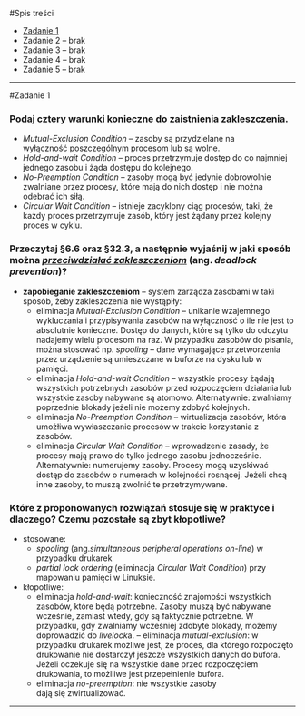 #Spis treści

- [Zadanie 1](#zadanie-1)
- Zadanie 2 – brak
- Zadanie 3 – brak
- Zadanie 4 – brak
- Zadanie 5 – brak

***

#Zadanie 1

### Podaj cztery warunki konieczne do zaistnienia zakleszczenia. 

- *Mutual-Exclusion Condition* – zasoby są przydzielane na wyłączność poszczególnym procesom lub są wolne.
- *Hold-and-wait Condition* – proces przetrzymuje dostęp do co najmniej jednego zasobu i żąda dostępu do kolejnego.
- *No-Preemption Condition* – zasoby mogą być jedynie dobrowolnie zwalniane przez procesy, które mają do nich dostęp i nie można odebrać ich siłą.
- *Circular Wait Condition* – istnieje zacyklony ciąg procesów, taki, że każdy proces przetrzymuje zasób, który jest żądany przez kolejny proces w cyklu.

### Przeczytaj §6.6 oraz §32.3, a następnie wyjaśnij w jaki sposób można <u>*przeciwdziałać zakleszczeniom*</u> (ang. *deadlock prevention*)?

- **zapobieganie zakleszczeniom** – system zarządza zasobami w taki sposób, żeby zakleszczenia nie wystąpiły:
    - eliminacja *Mutual-Exclusion Condition* – unikanie wzajemnego wykluczania i przypisywania zasobów na wyłączność o ile nie jest to absolutnie konieczne. Dostęp do danych, które są tylko do odczytu nadajemy wielu procesom na raz. W przypadku zasobów do pisania, można stosować np. *spooling* – dane wymagające przetworzenia przez urządzenie są umieszczane w buforze na dysku lub w pamięci.
    - eliminacja *Hold-and-wait Condition* – wszystkie procesy żądają wszystkich potrzebnych zasobów przed rozpoczęciem działania lub wszystkie zasoby nabywane są atomowo. Alternatywnie: zwalniamy poprzednie blokady jeżeli nie możemy zdobyć kolejnych.
    - eliminacja *No-Preemption Condition* – wirtualizacja zasobów, która umożłiwa wywłaszczanie procesów w trakcie korzystania z zasobów.
    - eliminacja *Circular Wait Condition* – wprowadzenie zasady, że procesy mają prawo do tylko jednego zasobu jednocześnie. Alternatywnie: numerujemy zasoby. Procesy mogą uzyskiwać dostęp do zasobów o numerach w kolejności rosnącej. Jeżeli chcą inne zasoby, to muszą zwolnić te przetrzymywane.

### Które z proponowanych rozwiązań stosuje się w praktyce i dlaczego? Czemu pozostałe są zbyt kłopotliwe?

- stosowane: 
    - *spooling* (ang.*simultaneous peripheral operations on-line*) w przypadku drukarek
    - *partial lock ordering* (eliminacja *Circular Wait Condition*) przy mapowaniu pamięci w Linuksie.
- kłopotliwe:
    - eliminacja *hold-and-wait*: konieczność znajomości wszystkich zasobów, które będą potrzebne. Zasoby muszą być nabywane wcześnie, zamiast wtedy, gdy są faktycznie potrzebne. W przypadku, gdy zwalniamy wcześniej zdobyte blokady, możemy doprowadzić do *livelock*a.
    – eliminacja *mutual-exclusion*: w przypadku drukarek możliwe jest, że proces, dla którego rozpoczęto drukowanie nie dostarczył jeszcze wszystkich danych do bufora. Jeżeli oczekuje się na wszystkie dane przed rozpoczęciem drukowania, to możlliwe jest przepełnienie bufora.
    - eliminacja *no-preemption*: nie wszystkie zasoby dają się zwirtualizować.
    


***
